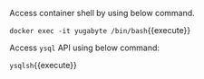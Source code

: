 Access container shell by using below command.

`docker exec -it yugabyte /bin/bash`{{execute}}

Access `ysql` API using below command:

`ysqlsh`{{execute}}
